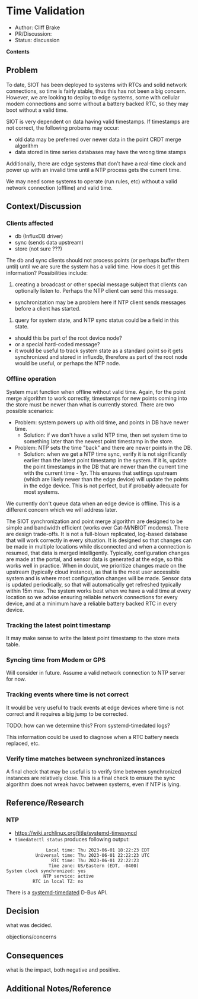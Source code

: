 # Time Validation

- Author: Cliff Brake
- PR/Discussion:
- Status: discussion

**Contents**

<!-- toc -->

## Problem

To date, SIOT has been deployed to systems with RTCs and solid network connections,
so time is fairly stable, thus this has not been a big concern. However, we are looking
to deploy to edge systems, some with cellular modem connections and some without a 
battery backed RTC, so they may boot without a valid time.

SIOT is very dependent on data having valid timestamps. If timestamps are not correct,
the following probems may occur:

- old data may be preferred over newer data in the point CRDT merge algorithm
- data stored in time series databases may have the wrong time stamps

Additionally, there are edge systems that don't have a real-time clock and 
power up with an invalid time until a NTP process gets the current time.

We may need some systems to operate (run rules, etc) without a valid network connection
(offline) and valid time.

## Context/Discussion

### Clients affected

- db (InfluxDB driver)
- sync (sends data upstream)
- store (not sure ???)

The db and sync clients should not process points (or perhaps buffer them until) until we 
are sure the system has a valid time. How does it get this information? Possibilities
include:

1. creating a broadcast or other special message subject that clients can optionally 
   listen to. Perhaps the NTP client can send this message.
  - synchronization may be a problem here if NTP client sends messages before a 
    client has started.
1. query for system state, and NTP sync status could be a field in this state.
  - should this be part of the root device node?
  - or a special hard-coded message?
  - it would be useful to track system state as a standard point so it gets
    synchronized and stored in influxdb, therefore as part of the root node would
    be useful, or perhaps the NTP node.

### Offline operation

System must function when offline without valid time. Again, for the point merge
algorithm to work correctly, timestamps for new points coming into the store
must be newer than what is currently stored. There are two possible scenarios:

- Problem: system powers up with old time, and points in DB have newer time.
  - Solution: if we don't have a valid NTP time, then set system time to something
    later than the newest point timestamp in the store.
- Problem: NTP sets the time "back" and there are newer points in the DB.
  - Solution: when we get a NTP time sync, verify it is not significantly earlier
    than the latest point timestamp in the system. If it is, update the point
    timestamps in the DB that are newer than the current time with the current time - 1yr. 
    This ensures that settings
    upstream (which are likely newer than the edge device) will update the points 
    in the edge device. This is not perfect, but if probably adequate for most systems.

We currently don't queue data when an edge device is offline. This is a different
concern which we will address later.

The SIOT synchronization and point merge algorithm are designed to be simple
and bandwidth efficient (works over Cat-M/NBIOT modems). There are design trade-offs. 
It is not a full-blown
replicated, log-based database that will work correctly in every situation. It is designed
so that changes can be made in multiple locations while disconnected and when
a connection is resumed, that data is merged intelligently. Typically, configuration
changes are made at the portal, and sensor data is generated at the edge, so this
works well in practice. 
When in doubt,
we prioritize changes made on the upstream (typically cloud instance), as that
is the most user accessible system and is where most configuration changes will be 
made. Sensor data is updated periodically, so that will automatically get refreshed
typically within 15m max. The system works best when we have a valid time at every 
location so we advise ensuring reliable network connections for every device, and at 
a minimum have a reliable battery backed RTC in every device.

### Tracking the latest point timestamp

It may make sense to write the latest point timestamp to the store meta table.

### Syncing time from Modem or GPS

Will consider in future. Assume a valid network connection to NTP server for now.

### Tracking events where time is not correct

It would be very useful to track events at edge devices where time is not
correct and it requires a big jump to be corrected. 

TODO: how can we determine this? From systemd-timedated logs?

This information could be used to diagnose when a RTC battery needs replaced, etc.

### Verify time matches between synchronized instances

A final check that may be useful is to verify time between synchronized instances are 
relatively close. This is a final check to ensure the sync algorithm does not wreak havoc
between systems, even if NTP is lying.

## Reference/Research

### NTP

- https://wiki.archlinux.org/title/systemd-timesyncd
- `timedatectl status` produces following output:

```
               Local time: Thu 2023-06-01 18:22:23 EDT
           Universal time: Thu 2023-06-01 22:22:23 UTC
                 RTC time: Thu 2023-06-01 22:22:23
                Time zone: US/Eastern (EDT, -0400)
System clock synchronized: yes
              NTP service: active
          RTC in local TZ: no
```

There is a [systemd-timedated](https://www.freedesktop.org/software/systemd/man/org.freedesktop.timedate1.html) D-Bus API.

## Decision

what was decided.

objections/concerns

## Consequences

what is the impact, both negative and positive.

## Additional Notes/Reference
